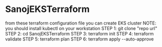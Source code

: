 # SanojEKSTerraform
from these terraform configuration file you can create EKS cluster
NOTE: you should install kubectl on your workstation
STEP 1:
     git clone "repo url"
STEP 2:
    cd SanojEKSTerraform
STEP 3:
  terraform init
STEP 4:
  terraform validate
STEP 5:
 terraform plan
STEP 6:
 terraform apply --auto-approve
